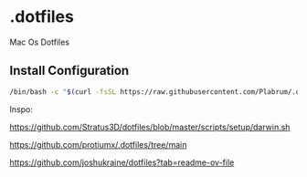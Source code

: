 # .dotfiles

Mac Os Dotfiles

## Install Configuration

```bash
/bin/bash -c "$(curl -fsSL https://raw.githubusercontent.com/Plabrum/.dotfiles/refs/heads/main/install.sh)"
```

Inspo:

https://github.com/Stratus3D/dotfiles/blob/master/scripts/setup/darwin.sh

https://github.com/protiumx/.dotfiles/tree/main

https://github.com/joshukraine/dotfiles?tab=readme-ov-file

